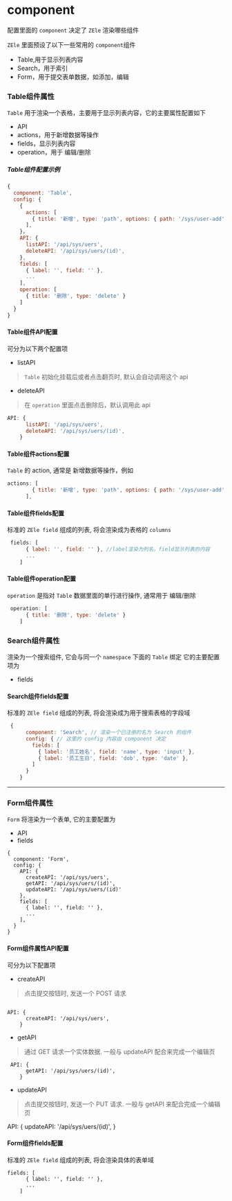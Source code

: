 # component
配置里面的 `component` 决定了 `ZEle` 渲染哪些组件

`ZEle` 里面预设了以下一些常用的 `component`组件 
* Table,用于显示列表内容
* Search，用于索引
* Form，用于提交表单数据，如添加，编辑


### Table组件属性

`Table` 用于渲染一个表格，主要用于显示列表内容，它的主要属性配置如下

* API
* actions，用于新增数据等操作
* fields，显示列表内容
* operation，用于 编辑/删除

##### Table组件配置示例
``` js
{
  component: 'Table',
  config: {
    {
      actions: [
        { title: '新增', type: 'path', options: { path: '/sys/user-add' } }
      ],
    }，
    API: {
      listAPI: '/api/sys/uers',
      deleteAPI: '/api/sys/uers/(id)',
    },
    fields: [
      { label: '', field: '' },
      ...
    ],
    operation: [
      { title: '删除', type: 'delete' }
    ]
  }
}
```

#### Table组件API配置

可分为以下两个配置项

* listAPI 

> `Table` 初始化挂载后或者点击翻页时, 默认会自动调用这个 api

* deleteAPI 

> 在 `operation` 里面点击删除后，默认调用此 api
``` js
API: {
      listAPI: '/api/sys/uers',
      deleteAPI: '/api/sys/uers/(id)',
    }
```

#### Table组件actions配置

`Table` 的 action, 通常是 新增数据等操作，例如
``` js
actions: [
        { title: '新增', type: 'path', options: { path: '/sys/user-add' } }
      ],
``` 

#### Table组件fields配置

标准的 `ZEle field` 组成的列表, 将会渲染成为表格的 `columns` 
``` js
 fields: [
      { label: '', field: '' }, //label渲染为列名，field显示列表的内容
      ...
    ]
``` 

#### Table组件operation配置

`operation` 是指对 `Table` 数据里面的单行进行操作, 通常用于 编辑/删除
``` js
 operation: [
      { title: '删除', type: 'delete' }
    ]
``` 



### Search组件属性

渲染为一个搜索组件, 它会与同一个 `namespace` 下面的 `Table` 绑定
它的主要配置项为

* fields

#### Search组件fields配置

标准的 `ZEle field` 组成的列表, 将会渲染成为用于搜索表格的字段域 

``` js
 {
      component: 'Search', // 渲染一个已注册的名为 Search 的组件
      config: { // 这里的 config 内容由 component 决定
        fields: [
          { label: '员工姓名', field: 'name', type: 'input' },
          { label: '员工生日', field: 'dob', type: 'date' },
        ]
      }
    }
``` 

---

### Form组件属性

`Form` 将渲染为一个表单, 它的主要配置为

* API
* fields
```
{
  component: 'Form',
  config: {
    API: {
      createAPI: '/api/sys/uers',
      getAPI: '/api/sys/uers/(id)',
      updateAPI: '/api/sys/uers/(id)'
    },
    fields: [
      { label: '', field: '' },
      ...
    ],
  }
}
```

#### Form组件属性API配置

可分为以下配置项

* createAPI

> 点击提交按钮时, 发送一个 POST 请求
``` 

API: {
      createAPI: '/api/sys/uers',
    }
``` 

* getAPI

> 通过 GET 请求一个实体数据. 一般与 updateAPI 配合来完成一个编辑页
```
 API: {
      getAPI: '/api/sys/uers/(id)',
    }
 ```
   
* updateAPI

> 点击提交按钮时, 发送一个 PUT 请求. 一般与 getAPI 来配合完成一个编辑页

 API: {
      updateAPI: '/api/sys/uers/(id)',
    }

#### Form组件fields配置

标准的 `ZEle field` 组成的列表, 将会渲染具体的表单域
```
fields: [
      { label: '', field: '' },
      ...
    ]
```